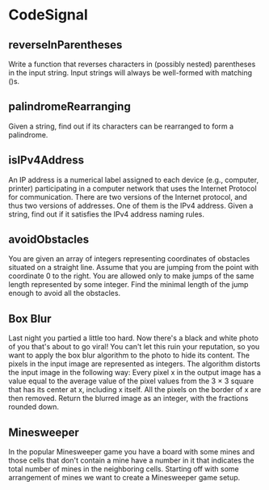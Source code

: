 # CodeSignal

## reverseInParentheses
<p>
Write a function that reverses characters in (possibly nested) parentheses in the input string.
Input strings will always be well-formed with matching ()s.
</p>

## palindromeRearranging
<p>
Given a string, find out if its characters can be rearranged to form a palindrome.
</p>

## isIPv4Address
<p>
An IP address is a numerical label assigned to each device (e.g., computer, printer) participating in a computer network that uses the Internet Protocol for communication. There are two versions of the Internet protocol, and thus two versions of addresses. One of them is the IPv4 address.
Given a string, find out if it satisfies the IPv4 address naming rules.
</p>

## avoidObstacles
<p>
You are given an array of integers representing coordinates of obstacles situated on a straight line.
Assume that you are jumping from the point with coordinate 0 to the right. You are allowed only to make jumps of the same length represented by some integer.
Find the minimal length of the jump enough to avoid all the obstacles.
</p>

## Box Blur
<p>
Last night you partied a little too hard. Now there's a black and white photo of you that's about to go viral! You can't let this ruin your reputation, so you want to apply the box blur algorithm to the photo to hide its content.
The pixels in the input image are represented as integers. The algorithm distorts the input image in the following way: Every pixel x in the output image has a value equal to the average value of the pixel values from the 3 × 3 square that has its center at x, including x itself. All the pixels on the border of x are then removed.
Return the blurred image as an integer, with the fractions rounded down.
</p>

## Minesweeper
<p>
In the popular Minesweeper game you have a board with some mines and those cells that don't contain a mine have a number in it that indicates the total number of mines in the neighboring cells. Starting off with some arrangement of mines we want to create a Minesweeper game setup.
</p>